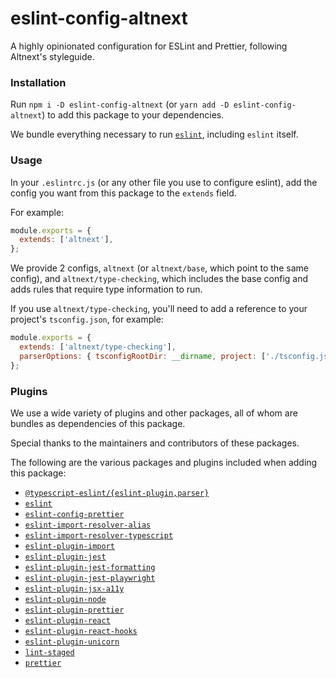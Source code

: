 # eslint-config-altnext
A highly opinionated configuration for ESLint and Prettier,
following Altnext's styleguide.

### Installation

Run `npm i -D eslint-config-altnext` (or `yarn add -D eslint-config-altnext`) to add this package to your dependencies.

We bundle everything necessary to run [`eslint`](https://github.com/eslint/eslint),
including `eslint` itself.

### Usage

In your `.eslintrc.js` (or any other file you use to configure eslint),
add the config you want from this package to the `extends` field.

For example:
```javascript
module.exports = {
  extends: ['altnext'],
};
```

We provide 2 configs, `altnext` (or `altnext/base`, which point to the same config),
and `altnext/type-checking`, which includes the base config and adds rules that require type information to run.

If you use `altnext/type-checking`,
you'll need to add a reference to your project's `tsconfig.json`,
for example:
```javascript
module.exports = {
  extends: ['altnext/type-checking'],
  parserOptions: { tsconfigRootDir: __dirname, project: ['./tsconfig.json'] },
};
```

### Plugins

We use a wide variety of plugins and other packages,
all of whom are bundles as dependencies of this package.

Special thanks to the maintainers and contributors of these packages.

The following are the various packages and plugins included when adding this package:
* [`@typescript-eslint/{eslint-plugin,parser}`](https://github.com/typescript-eslint/typescript-eslint)
* [`eslint`](https://github.com/eslint/eslint)
* [`eslint-config-prettier`](https://github.com/prettier/eslint-config-prettier)
* [`eslint-import-resolver-alias`](https://github.com/johvin/eslint-import-resolver-alias)
* [`eslint-import-resolver-typescript`](https://github.com/alexgorbatchev/eslint-import-resolver-typescript)
* [`eslint-plugin-import`](https://github.com/benmosher/eslint-plugin-import)
* [`eslint-plugin-jest`](https://github.com/jest-community/eslint-plugin-jest)
* [`eslint-plugin-jest-formatting`](https://github.com/dangreenisrael/eslint-plugin-jest-formatting)
* [`eslint-plugin-jest-playwright`](https://github.com/playwright-community/eslint-plugin-jest-playwright)
* [`eslint-plugin-jsx-a11y`](https://github.com/jsx-eslint/eslint-plugin-jsx-a11y)
* [`eslint-plugin-node`](https://github.com/mysticatea/eslint-plugin-node)
* [`eslint-plugin-prettier`](https://github.com/prettier/eslint-plugin-prettier)
* [`eslint-plugin-react`](https://github.com/yannickcr/eslint-plugin-react)
* [`eslint-plugin-react-hooks`](https://github.com/facebook/react/tree/master/packages/eslint-plugin-react-hooks)
* [`eslint-plugin-unicorn`](https://github.com/sindresorhus/eslint-plugin-unicorn)
* [`lint-staged`](https://github.com/okonet/lint-staged)
* [`prettier`](https://github.com/prettier/prettier)
